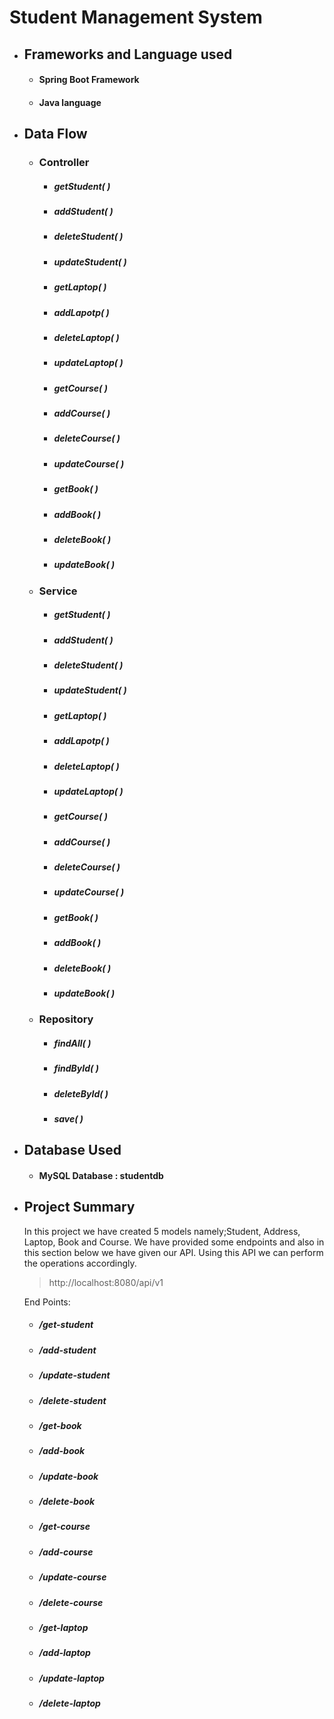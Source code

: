 # Student Management System

- ## Frameworks and Language used
  - #### Spring Boot Framework
  - #### Java language
- ## Data Flow
  - ### Controller
     - ##### _getStudent( )_   
     - ##### _addStudent( )_       
     - ##### _deleteStudent( )_     
     - ##### _updateStudent( )_  
     - ##### _getLaptop( )_   
     - ##### _addLapotp( )_
     - ##### _deleteLaptop( )_
     - ##### _updateLaptop( )_
     - ##### _getCourse( )_
     - ##### _addCourse( )_
     - ##### _deleteCourse( )_
     - ##### _updateCourse( )_
     - ##### _getBook( )_
     - ##### _addBook( )_
     - ##### _deleteBook( )_
     - ##### _updateBook( )_
     
    
  - ### Service
     - ##### _getStudent( )_   
     - ##### _addStudent( )_       
     - ##### _deleteStudent( )_     
     - ##### _updateStudent( )_  
     - ##### _getLaptop( )_   
     - ##### _addLapotp( )_
     - ##### _deleteLaptop( )_
     - ##### _updateLaptop( )_
     - ##### _getCourse( )_
     - ##### _addCourse( )_
     - ##### _deleteCourse( )_
     - ##### _updateCourse( )_
     - ##### _getBook( )_
     - ##### _addBook( )_
     - ##### _deleteBook( )_
     - ##### _updateBook( )_
     
   - ### Repository
     - ##### _findAll( )_   
     - ##### _findById( )_          
     - ##### _deleteById( )_  
     - ##### _save( )_
     
- ## Database Used
  - #### MySQL Database :  studentdb
  
- ## Project Summary
  In this project we have created 5 models namely;Student, Address, Laptop, Book and Course. We have provided some endpoints and also in this section below we have given our API. Using this API we can perform the operations accordingly.
  
  
  > http://localhost:8080/api/v1
  
  End Points:
    - ##### /get-student
    - ##### /add-student
    - ##### /update-student
    - ##### /delete-student
    - ##### /get-book
    - ##### /add-book
    - ##### /update-book
    - ##### /delete-book
    - ##### /get-course
    - ##### /add-course
    - ##### /update-course
    - ##### /delete-course
    - ##### /get-laptop
    - ##### /add-laptop
    - ##### /update-laptop
    - ##### /delete-laptop

    
